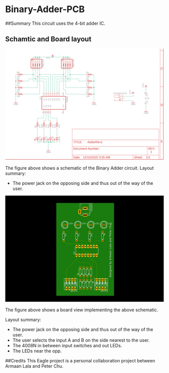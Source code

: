 # Binary-Adder-PCB
##Summary
This circuit uses the 4-bit adder IC.

## Schamtic and Board layout
![Schamatic View](https://github.com/ArmaanLala/Binary-Adder-PCB/blob/master/Images/Schematic.PNG?raw=true)

The figure above shows a schematic of the Binary Adder circuit. 
Layout summary:
- The power jack on the opposing side and thus out of the way of the user. 

![Board PCB](https://github.com/ArmaanLala/Binary-Adder-PCB/blob/master/Images/Board.JPG?raw=true)

The figure above shows a board view implementing the above schematic. 

Layout summary:
- The power jack on the opposing side and thus out of the way of the user. 
- The user selects the input A and B on the side nearest to the user.
- The 4008N in between input switches and out LEDs.
- The LEDs near the opp.

##Credits
This Eagle project is a personal collaboration project between Armaan Lala and Peter Chu.